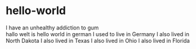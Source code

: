 # hello-world
I have an unhealthy addiction to gum          
hallo welt is hello world in german
I used to live in Germany 
I also lived in North Dakota
I also lived in Texas
I also lived in Ohio
I also lived in Florida

